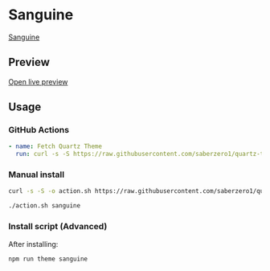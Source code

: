 # Sanguine

[Sanguine](https://www.buymeacoffee.com/Satchelmouth)

## Preview

[Open live preview](https://quartz-themes.github.io/sanguine/)

## Usage

### GitHub Actions

```yaml
- name: Fetch Quartz Theme
  run: curl -s -S https://raw.githubusercontent.com/saberzero1/quartz-themes/master/action.sh | bash -s -- sanguine
```

### Manual install

```bash
curl -s -S -o action.sh https://raw.githubusercontent.com/saberzero1/quartz-themes/master/action.sh

./action.sh sanguine
```

### Install script (Advanced)

After installing:

```bash
npm run theme sanguine
```
